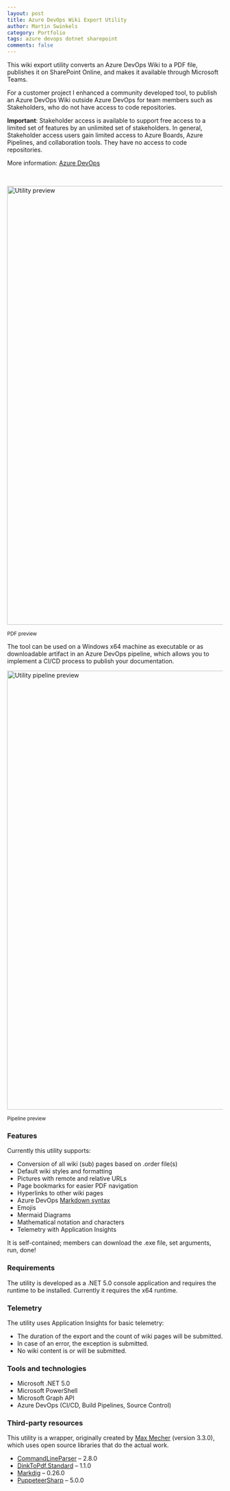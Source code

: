 ```yaml
---
layout: post
title: Azure DevOps Wiki Export Utility
author: Martin Swinkels
category: Portfolio
tags: azure devops dotnet sharepoint
comments: false
---
```


This wiki export utility converts an Azure DevOps Wiki to a PDF file, publishes it on SharePoint Online, and makes it available through Microsoft Teams.

For a customer project I enhanced a community developed tool, to publish an Azure DevOps Wiki outside Azure DevOps for team members such as Stakeholders, who do not have access to code repositories.

<div class="important">
    <p><strong>Important</strong>: Stakeholder access is available to support free access to a limited set of features by an unlimited set of stakeholders. In general, Stakeholder access users gain limited access to Azure Boards, Azure Pipelines, and collaboration tools. They have no access to code repositories.</p>
    <p>More information: <a href="https://docs.microsoft.com/en-us/azure/devops/organizations/security/stakeholder-access?view=azure-devops" target="_blanc">Azure DevOps</a></p>
</div>

<br>

<a href="https://msc365.eu/assets/img/posts-wiki-export-utility-preview.png" target="_blanc"><img alt="Utility preview" src="https://msc365.eu/assets/img/posts-wiki-export-utility-preview.png" width="1024"/></a>

<small>PDF preview</small>

The tool can be used on a Windows x64 machine as executable or as downloadable artifact in an Azure DevOps pipeline, which allows you to implement a CI/CD process to publish your documentation.

<a href="https://msc365.eu/assets/img/posts-wiki-export-utility-pipeline.png" target="_blanc"><img alt="Utility pipeline preview" src="https://msc365.eu/assets/img/posts-wiki-export-utility-pipeline.png" width="1024"/></a>

<small>Pipeline preview</small>

### Features

Currently this utility supports:

- Conversion of all wiki (sub) pages based on .order file(s)
- Default wiki styles and formatting
- Pictures with remote and relative URLs
- Page bookmarks for easier PDF navigation
- Hyperlinks to other wiki pages
- Azure DevOps [Markdown syntax](https://docs.microsoft.com/en-us/azure/devops/project/wiki/markdown-guidance?view=azure-devops)
- Emojis
- Mermaid Diagrams
- Mathematical notation and characters
- Telemetry with Application Insights

It is self-contained; members can download the .exe file, set arguments, run, done!

### Requirements

The utility is developed as a .NET 5.0 console application and requires the runtime to be installed. Currently it requires the x64 runtime.

### Telemetry

The utility uses Application Insights for basic telemetry:

- The duration of the export and the count of wiki pages will be submitted.
- In case of an error, the exception is submitted.
- No wiki content is or will be submitted.

### Tools and technologies

- Microsoft .NET 5.0
- Microsoft PowerShell
- Microsoft Graph API
- Azure DevOps (CI/CD, Build Pipelines, Source Control)

### Third-party resources

This utility is a wrapper, originally created by [Max Mecher](https://github.com/MaxMelcher) (version 3.3.0), which uses open source libraries that do the actual work.

- [CommandLineParser](https://github.com/commandlineparser/commandline) – 2.8.0
- [DinkToPdf.Standard](https://github.com/konzen/DinkToPdf) – 1.1.0
- [Markdig](https://github.com/lunet-io/markdig/) – 0.26.0
- [PuppeteerSharp](https://github.com/hardkoded/puppeteer-sharp) – 5.0.0
